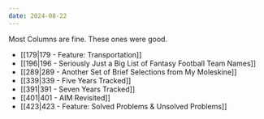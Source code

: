 ```yaml
---
date: 2024-08-22
---
```

Most Columns are fine. These ones were good.

- [[179|179 - Feature: Transportation]]
- [[196|196 - Seriously Just a Big List of Fantasy Football Team Names]]
- [[289|289 - Another Set of Brief Selections from My Moleskine]]
- [[339|339 - Five Years Tracked]]
- [[391|391 - Seven Years Tracked]]
- [[401|401 - AIM Revisited]]
- [[423|423 - Feature: Solved Problems & Unsolved Problems]]
